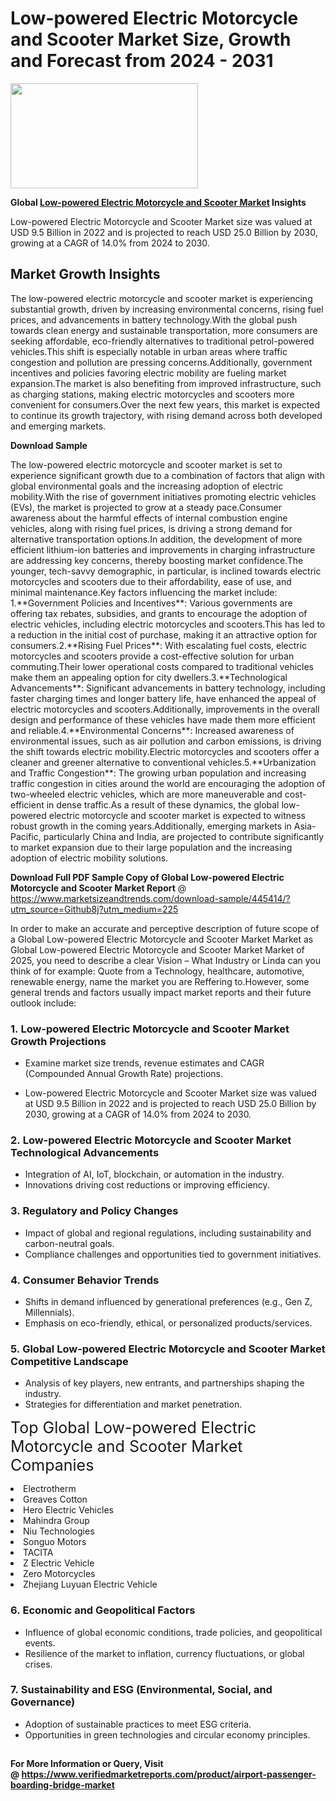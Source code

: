 <H1>Low-powered Electric Motorcycle and Scooter Market Size, Growth and Forecast from 2024 - 2031</H1><img class="aligncenter size-medium wp-image-584254" src="https://thirdeyenews.in/wp-content/uploads/2024/09/Global-Market-Research-300x168.jpeg" alt="" width="300" height="168" /><p><strong>Global&nbsp;<a href="https://www.marketsizeandtrends.com/download-sample/445414/?utm_source=Github8j?utm_medium=225">Low-powered Electric Motorcycle and Scooter Market</a> Insights</strong></p><p>Low-powered Electric Motorcycle and Scooter Market size was valued at USD 9.5 Billion in 2022 and is projected to reach USD 25.0 Billion by 2030, growing at a CAGR of 14.0% from 2024 to 2030.</p><p><h2>Market Growth Insights</h2> <p>The low-powered electric motorcycle and scooter market is experiencing substantial growth, driven by increasing environmental concerns, rising fuel prices, and advancements in battery technology.With the global push towards clean energy and sustainable transportation, more consumers are seeking affordable, eco-friendly alternatives to traditional petrol-powered vehicles.This shift is especially notable in urban areas where traffic congestion and pollution are pressing concerns.Additionally, government incentives and policies favoring electric mobility are fueling market expansion.The market is also benefiting from improved infrastructure, such as charging stations, making electric motorcycles and scooters more convenient for consumers.Over the next few years, this market is expected to continue its growth trajectory, with rising demand across both developed and emerging markets.</p> <p><strong>Download Sample</strong></p> <p>The low-powered electric motorcycle and scooter market is set to experience significant growth due to a combination of factors that align with global environmental goals and the increasing adoption of electric mobility.With the rise of government initiatives promoting electric vehicles (EVs), the market is projected to grow at a steady pace.Consumer awareness about the harmful effects of internal combustion engine vehicles, along with rising fuel prices, is driving a strong demand for alternative transportation options.In addition, the development of more efficient lithium-ion batteries and improvements in charging infrastructure are addressing key concerns, thereby boosting market confidence.The younger, tech-savvy demographic, in particular, is inclined towards electric motorcycles and scooters due to their affordability, ease of use, and minimal maintenance.Key factors influencing the market include: 1.**Government Policies and Incentives**: Various governments are offering tax rebates, subsidies, and grants to encourage the adoption of electric vehicles, including electric motorcycles and scooters.This has led to a reduction in the initial cost of purchase, making it an attractive option for consumers.2.**Rising Fuel Prices**: With escalating fuel costs, electric motorcycles and scooters provide a cost-effective solution for urban commuting.Their lower operational costs compared to traditional vehicles make them an appealing option for city dwellers.3.**Technological Advancements**: Significant advancements in battery technology, including faster charging times and longer battery life, have enhanced the appeal of electric motorcycles and scooters.Additionally, improvements in the overall design and performance of these vehicles have made them more efficient and reliable.4.**Environmental Concerns**: Increased awareness of environmental issues, such as air pollution and carbon emissions, is driving the shift towards electric mobility.Electric motorcycles and scooters offer a cleaner and greener alternative to conventional vehicles.5.**Urbanization and Traffic Congestion**: The growing urban population and increasing traffic congestion in cities around the world are encouraging the adoption of two-wheeled electric vehicles, which are more maneuverable and cost-efficient in dense traffic.As a result of these dynamics, the global low-powered electric motorcycle and scooter market is expected to witness robust growth in the coming years.Additionally, emerging markets in Asia-Pacific, particularly China and India, are projected to contribute significantly to market expansion due to their large population and the increasing adoption of electric mobility solutions.<p><span class=""><strong>Download Full PDF Sample Copy of Global Low-powered Electric Motorcycle and Scooter Market Report</strong> @ <a href="https://www.marketsizeandtrends.com/download-sample/445414/?utm_source=Github8j?utm_medium=225" target="_blank">https://www.marketsizeandtrends.com/download-sample/445414/?utm_source=Github8j?utm_medium=225</a></span></p><p>In order to make an accurate and perceptive description of future scope of a Global&nbsp;Low-powered Electric Motorcycle and Scooter Market Market as Global&nbsp;Low-powered Electric Motorcycle and Scooter Market Market of 2025, you need to describe a clear Vision &ndash; What Industry or Linda can you think of for example: Quote from a Technology, healthcare, automotive, renewable energy, name the market you are Reffering to.However, some general trends and factors usually impact market reports and their future outlook include:</p><h3>1.&nbsp;<strong>Low-powered Electric Motorcycle and Scooter Market Growth Projections</strong></h3><ul><li>Examine market size trends, revenue estimates and CAGR (Compounded Annual Growth Rate) projections.</li><li><p>Low-powered Electric Motorcycle and Scooter Market size was valued at USD 9.5 Billion in 2022 and is projected to reach USD 25.0 Billion by 2030, growing at a CAGR of 14.0% from 2024 to 2030.</p></li></ul><h3>2.&nbsp;<strong>Low-powered Electric Motorcycle and Scooter Market Technological Advancements</strong></h3><ul><li>Integration of AI, IoT, blockchain, or automation in the industry.</li><li>Innovations driving cost reductions or improving efficiency.</li></ul><h3>3.&nbsp;<strong>Regulatory and Policy Changes</strong></h3><ul><li>Impact of global and regional regulations, including sustainability and carbon-neutral goals.</li><li>Compliance challenges and opportunities tied to government initiatives.</li></ul><h3>4.&nbsp;<strong>Consumer Behavior Trends</strong></h3><ul><li>Shifts in demand influenced by generational preferences (e.g., Gen Z, Millennials).</li><li>Emphasis on eco-friendly, ethical, or personalized products/services.</li></ul><h3>5.&nbsp;<strong>Global Low-powered Electric Motorcycle and Scooter Market Competitive Landscape</strong></h3><ul><li>Analysis of key players, new entrants, and partnerships shaping the industry.</li><li>Strategies for differentiation and market penetration.</li></ul><p data-pm-slice="1 1 []"><span style="color: inherit; font-family: inherit; font-size: 25px;">Top Global Low-powered Electric Motorcycle and Scooter Market Companies</span></p><div class="" data-test-id=""><p><li>Electrotherm</li><li> Greaves Cotton</li><li> Hero Electric Vehicles</li><li> Mahindra Group</li><li> Niu Technologies</li><li> Songuo Motors</li><li> TACITA</li><li> Z Electric Vehicle</li><li> Zero Motorcycles</li><li> Zhejiang Luyuan Electric Vehicle</li></p></div><h3>6.&nbsp;<strong>Economic and Geopolitical Factors</strong></h3><ul><li>Influence of global economic conditions, trade policies, and geopolitical events.</li><li>Resilience of the market to inflation, currency fluctuations, or global crises.</li></ul><h3>7.&nbsp;<strong>Sustainability and ESG (Environmental, Social, and Governance)</strong></h3><ul><li>Adoption of sustainable practices to meet ESG criteria.</li><li>Opportunities in green technologies and circular economy principles.</li></ul><h2><strong style="font-size: 14px;">For More Information or Query, Visit @&nbsp;</strong><a style="background-color: #ffffff; font-size: 14px;" href="https://www.marketsizeandtrends.com/report/low-powered-electric-motorcycle-and-scooter-market/" target="_blank">https://www.verifiedmarketreports.com/product/airport-passenger-boarding-bridge-market</a></h2>